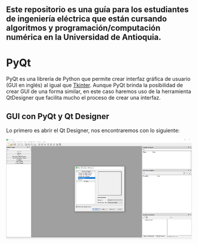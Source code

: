 ## Este repositorio es una guía para los estudiantes de ingeniería eléctrica que están cursando algoritmos y programación/computación numérica en la Universidad de Antioquia.

# PyQt
PyQt es una librería de Python que permite crear interfaz gráfica de usuario (GUI en inglés) al igual que [Tkinter](https://github.com/juan-suarezp/PythonTkinterTutorial). Aunque PyQt brinda la posibilidad de crear GUI de una forma similar, en este caso haremos uso de la herramienta QtDesigner que facilita mucho el proceso de crear una interfaz.

## GUI con PyQt y Qt Designer
Lo primero es abrir el Qt Designer, nos encontraremos con lo siguiente:

![designer](https://github.com/juan-suarezp/PythonPyQtTutorial/blob/master/designer.png)

